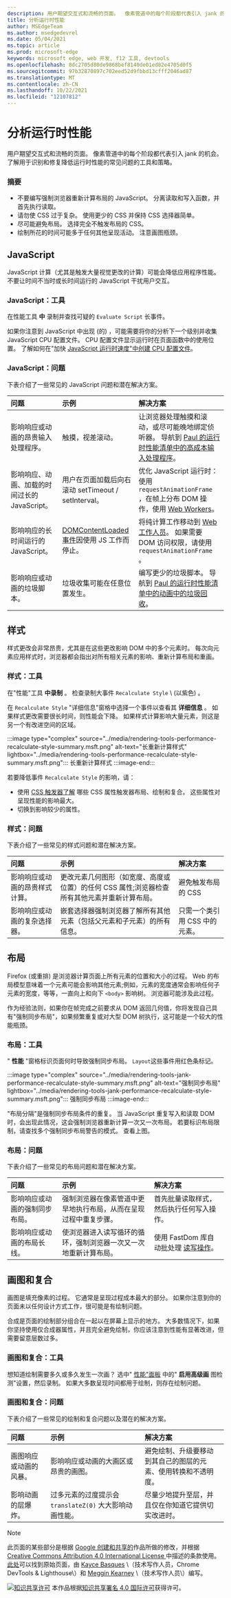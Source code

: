 ```yaml
---
description: 用户期望交互式和流畅的页面。  像素管道中的每个阶段都代表引入 jank 的机会。  了解用于识别和修复降低运行时性能的常见问题的工具和策略。
title: 分析运行时性能
author: MSEdgeTeam
ms.author: msedgedevrel
ms.date: 05/04/2021
ms.topic: article
ms.prod: microsoft-edge
keywords: microsoft edge, web 开发, f12 工具, devtools
ms.openlocfilehash: 8dc2705d80de9868bef8140de01ed82e4705d0f5
ms.sourcegitcommit: 97b32870897c702eed52d9fbbd13cfff2046ad87
ms.translationtype: MT
ms.contentlocale: zh-CN
ms.lasthandoff: 10/22/2021
ms.locfileid: "12107812"
---
```

<!-- Copyright Kayce Basques and Meggin Kearney

   Licensed under the Apache License, Version 2.0 (the "License");
   you may not use this file except in compliance with the License.
   You may obtain a copy of the License at

       https://www.apache.org/licenses/LICENSE-2.0

   Unless required by applicable law or agreed to in writing, software
   distributed under the License is distributed on an "AS IS" BASIS,
   WITHOUT WARRANTIES OR CONDITIONS OF ANY KIND, either express or implied.
   See the License for the specific language governing permissions and
   limitations under the License.  -->
# <a name="analyze-runtime-performance"></a>分析运行时性能

用户期望交互式和流畅的页面。  像素管道中的每个阶段都代表引入 jank 的机会。  了解用于识别和修复降低运行时性能的常见问题的工具和策略。

### <a name="summary"></a>摘要

*   不要编写强制浏览器重新计算布局的 JavaScript。  分离读取和写入函数，并首先执行读取。
*   请勿使 CSS 过于复杂。  使用更少的 CSS 并保持 CSS 选择器简单。
*   尽可能避免布局。  选择完全不触发布局的 CSS。
*   绘制所花的时间可能多于任何其他呈现活动。  注意画图瓶颈。

## <a name="javascript"></a>JavaScript

JavaScript 计算（尤其是触发大量视觉更改的计算）可能会降低应用程序性能。  不要让时间不当时或长时间运行的 JavaScript 干扰用户交互。

### <a name="javascript-tools"></a>JavaScript：工具

在性能工具 **中** 录制并查找可疑的 `Evaluate Script` 长事件。  <!--If you find any, you are able to enable the **JS Profiler** and re-do your recording to get more detailed information about exactly which JavaScript functions were used and how long each took.  -->

<!--todo: add Recording section when available  -->
<!--todo: add Profile JavaScript (JS Profiler) section when available  -->

如果你注意到 JavaScript 中出现 (的) ，可能需要将你的分析下一个级别并收集 JavaScript CPU 配置文件。  CPU 配置文件显示运行时在页面函数中的使用位置。  了解如何在"加快 [JavaScript 运行时速度"中创建 CPU 配置文件][DevtoolsRenderingToolsJavascriptRuntime]。

### <a name="javascript-problems"></a>JavaScript：问题

下表介绍了一些常见的 JavaScript 问题和潜在解决方案。

| 问题 | 示例 | 解决方案 |
|:--- |:--- |:--- |
| 影响响应或动画的昂贵输入处理程序。  | 触摸，视差滚动。  | 让浏览器处理触摸和滚动，或尽可能晚地绑定侦听器。  导航到 [Paul 的运行时性能清单中的高成本输入处理程序][WebPerformanceCalendarRuntimeChecklist]。  |
| 影响响应、动画、加载的时间过长的 JavaScript。  | 用户在页面加载后向右滚动 setTimeout / setInterval。  | 优化 JavaScript 运行时：使用 `requestAnimationFrame` ，在帧上分布 DOM 操作，使用 [Web Workers][MDNUsingWebWorkers]。  |
| 影响响应的长时间运行的 JavaScript。  | [DOMContentLoaded 事件][MDNUsingWebWorkers]因使用 JS 工作而停止。  | 将纯计算工作移动到 [Web 工作人员][MDNUsingWebWorkers]。  如果需要 DOM 访问权限，请使用 `requestAnimationFrame` 。  <!--Navigate to [Optimize JavaScript Execution][WebFundamentalsPerformanceRenderingOptimizeJavascriptRuntime].  -->  |
| 影响响应或动画的垃圾脚本。  | 垃圾收集可能在任意位置发生。  | 编写更少的垃圾脚本。  导航到 [Paul 的运行时性能清单中的动画中的垃圾回收][WebPerformanceCalendarRuntimeChecklist]。  |

<!--todo: add Optimize JavaScript runtime section when available  -->

## <a name="style"></a>样式

样式更改会非常昂贵，尤其是在这些更改影响 DOM 中的多个元素时。  每次向元素应用样式时，浏览器都会指出对所有相关元素的影响、重新计算布局和重画。

<!--Related Guides:

*   [Reduce the Scope and Complexity of Styles Calculations][WebFundamentalsPerformanceRenderingReduceScope]
-->

<!--todo: add Reduce the Scope and Complexity of Styles Calculations section when available -->

### <a name="style-tools"></a>样式：工具

在"性能"工具 **中录制** 。  检查录制大事件 `Recalculate Style` \ (以紫色\) 。

<!--todo: add Recording section when available  -->

在 `Recalculate Style` "详细信息"窗格中选择一个事件以查看其 **详细信息** 。  如果样式更改需要很长时间，则性能会下降。  如果样式计算影响大量元素，则这是另一个有改进空间的区域。

:::image type="complex" source="../media/rendering-tools-performance-recalculate-style-summary.msft.png" alt-text="长重新计算样式" lightbox="../media/rendering-tools-performance-recalculate-style-summary.msft.png":::
   长重新计算样式
:::image-end:::

若要降低事件 `Recalculate Style` 的影响，请：

*   使用 [CSS 触发器了解][CssTriggers] 哪些 CSS 属性触发器布局、绘制和复合。  这些属性对呈现性能的影响最大。
*   切换到影响较少的属性。  <!--For more guidance, navigate to [Stick to compositor-only properties and manage layer count][WebFundamentalsPerformanceRenderingCompositorOnlyProperties].  -->

<!--todo: add Stick to compositor-only properties and manage layer count section when available -->

### <a name="style-problems"></a>样式：问题

下表介绍了一些常见的样式问题和潜在解决方案。

| 问题 | 示例 | 解决方案 |
|:--- |:--- |:--- |
| 影响响应或动画的昂贵样式计算。  | 更改元素几何图形（如宽度、高度或位置）的任何 CSS 属性;浏览器检查所有其他元素并重新计算布局。  | 避免触发布局的 CSS |
| 影响响应或动画的复杂选择器。  | 嵌套选择器强制浏览器了解所有其他元素（包括父元素和子元素）的所有信息。  | 只需一个类引用 CSS 中的元素。  |

<!--todo: add Avoid CSS that triggers layouts section when available -->
<!--todo: add Reduce the Scope and Complexity of Styles Calculations (Reference an element in your CSS with just a class) section when available -->

<!--Related Guides:

*   [Reduce the Scope and Complexity of Styles Calculations][WebFundamentalsPerformanceRenderingReduceScope]  -->

<!--todo: add Reduce the Scope and Complexity of Styles Calculations section when available -->

## <a name="layout"></a>布局

Firefox (或重排) 是浏览器计算页面上所有元素的位置和大小的过程。  Web 的布局模型意味着一个元素可能会影响其他元素;例如，元素的宽度通常会影响任何子元素的宽度，等等，一直向上和向下 `<body>` 影响树。  浏览器可能涉及此过程。

作为经验法则，如果你在帧完成之前要求从 DOM 返回几何值，你将发现自己具有"强制同步布局"，如果频繁重复或对大型 DOM 树执行，这可能是一个较大的性能瓶颈。

<!--Related Guides:

*   [Avoid Layout Thrashing][WebFundamentalsPerformanceRenderingAvoidLargeComplexLayouts]
*   [Diagnose Forced Synchronous Layouts][DevtoolsRenderingToolsForcedSynchronousLayouts]  -->

<!--todo: add Avoid CSS that triggers layouts (Avoid Layout Thrashing) section when available -->
<!--todo: add Diagnose Forced Synchronous Layouts section when available  -->

### <a name="layout-tools"></a>布局：工具

" **性能** "窗格标识页面何时导致强制同步布局。  `Layout`这些事件用红色条标记。

:::image type="complex" source="../media/rendering-tools-jank-performance-recalculate-style-summary.msft.png" alt-text="强制同步布局" lightbox="../media/rendering-tools-jank-performance-recalculate-style-summary.msft.png":::
   强制同步布局
:::image-end:::

"布局分隔"是强制同步布局条件的重复。  当 JavaScript 重复写入和读取 DOM 时，会出现此情况，这会强制浏览器重新计算一次又一次布局。  若要标识布局限制，请查找多个强制同步布局警告的模式。  查看上图。

### <a name="layout-problems"></a>布局：问题

下表介绍了一些常见的布局问题和潜在解决方案。

| 问题 | 示例 | 解决方案 |
|:--- |:--- |:--- |
| 影响响应或动画的强制同步布局。  | 强制浏览器在像素管道中更早地执行布局，从而在呈现过程中重复步骤。  | 首先批量读取样式，然后执行任何写入操作。  <!--Navigate to [Avoid large, complex layouts and layout thrashing][WebFundamentalsPerformanceRenderingAvoidLargeComplexLayouts].  -->  |
| 影响响应或动画的布局长线。  | 使浏览器进入读写循环的循环，强制浏览器一次又一次地重新计算布局。  | 使用 FastDom 库自动批处理 [读写操作][GitHubWilsonpageFastdom]。  |

<!--todo: add Avoid CSS that triggers layouts (Avoid large, complex layouts and layout thrashing) section when available -->

## <a name="paint-and-composite"></a>画图和复合

画图是填充像素的过程。  它通常是呈现过程成本最大的部分。  如果你注意到你的页面未以任何设计方式工作，很可能是有绘制问题。

合成是页面的绘制部分组合在一起以在屏幕上显示的地方。  大多数情况下，如果你坚持使用仅合成器属性，并且完全避免绘制，你应该注意到性能有显著改进，但需要留意层数过多。  <!--Navigate to [Stick to compositor-only properties and manage layer count][WebFundamentalsPerformanceRenderingCompositorOnlyProperties].  -->

<!--todo: add Stick to compositor-only properties and manage layer count section when available  -->

### <a name="paint-and-composite-tools"></a>画图和复合：工具

想知道绘制需要多久或多久发生一次画？  选中" [性能"面板][DevtoolsEvaluatePerformanceReferenceEnableadvancedpaintinstrumentation] 中的" **启用高级画** 图检测"设置，然后录制。  如果大多数呈现时间都用于绘制，则存在绘制问题。

<!--
:::image type="complex" source="../media/rendering-tools-jank-performance-advanced-paint-instrumentation-summary.msft.png" alt-text="Long paint times in timeline recording" lightbox="../media/rendering-tools-jank-performance-advanced-paint-instrumentation-summary.msft.png":::
   Long paint times in timeline recording
:::image-end:::
-->

<!--
Check out the **Rendering** panel for further configurations that are able to help you diagnose paint problems.  -->

<!--todo: link Rendering panel in ../evaluate-performance/timeline-tool  sub-section when live  -->

### <a name="paint-and-composite-problems"></a>画图和复合：问题

下表介绍了一些常见的绘制和复合问题以及潜在的解决方案。

| 问题 | 示例 | 解决方案 |
|:--- |:--- |:--- |
| 画图响应或动画的风暴。  | 影响响应或动画的大画区或昂贵的画图。  | 避免绘制、升级要移动到其自己的图层的元素、使用转换和不透明度。  <!--Navigate to [Simplify paint complexity and reduce paint areas][WebFundamentalsPerformanceRenderingSimplifyPaintComplexity].  -->  |
| 影响动画的层爆炸。  | 过多元素的过度提示会 `translateZ(0)` 大大影响动画性能。  | 尽量少地提升至层，并且仅在你知道它提供切实改进时。  <!--Navigate to [Stick to composite-only properties and manage layer count][WebFundamentalsPerformanceRenderingCompositorOnlyProperties].  -->  |

<!--todo: add Simplify paint complexity and reduce paint areas section when available  -->
<!--todo: add Stick to compositor-only properties and manage layer count section when available  -->


<!-- ====================================================================== -->
<!-- links -->
[DevtoolsRenderingToolsJavascriptRuntime]: ./js-runtime.md "加快 JavaScript 运行时|Microsoft Docs"
[DevtoolsEvaluatePerformanceReferenceEnableadvancedpaintinstrumentation]: ../evaluate-performance/reference.md#turn-on-advanced-paint-instrumentation "打开高级画图检测 - 性能分析|Microsoft Docs"

<!--[DevtoolsRenderingToolsForcedSynchronousLayouts]: ./rendering-tools/forced-synchronous-layouts.md "Diagnose Forced Synchronous Layouts | Microsoft Docs"  -->

<!-- The Timeline Tool page is deprecated  -->
<!--[DevtoolsEvaluatePerformanceTimelineToolProfileJavascript]: ../evaluate-performance/timeline-tool#profile-javascript "Profile JavaScript - How to Use the Timeline Tool | Microsoft Docs"  -->
<!--[DevtoolsEvaluatePerformanceTimelineToolProfilePainting]: ../evaluate-performance/timeline-tool#profile-painting "Profile painting - How to Use the Timeline Tool | Microsoft Docs"  -->
<!--[DevtoolsEvaluatePerformanceTimelineToolRecording]: ../evaluate-performance/timeline-tool#make-a-recording "Make a recording - How to Use the Timeline Tool | Microsoft Docs"  -->
<!--[DevtoolsEvaluatePerformanceTimelineToolRenderingSettings]: ../evaluate-performance/timeline-tool#rendering-settings "Rendering settings - How to Use the Timeline Tool | Microsoft Docs"  -->

<!--[WebFundamentalsPerformanceRenderingAvoidLargeComplexLayouts]: /web/fundamentals/performance/rendering/avoid-large-complex-layouts-and-layout-thrashing "Avoid Large, Complex Layouts, and Layout Thrashing"  -->
<!--[WebFundamentalsPerformanceRenderingOptimizeJavascriptRuntime]: /web/fundamentals/performance/rendering/optimize-javascript-execution "Optimize JavaScript Runtime"  -->
<!--[WebFundamentalsPerformanceRenderingReduceScope]: /web/fundamentals/performance/rendering/reduce-the-scope-and-complexity-of-style-calculations "Reduce the Scope and Complexity of Style Calculations"  -->
<!--[WebFundamentalsPerformanceRenderingSimplifyPaintComplexity]: /web/fundamentals/performance/rendering/simplify-paint-complexity-and-reduce-paint-areas "Simplify Paint Complexity and Reduce Paint Areas"  -->
<!--[WebFundamentalsPerformanceRenderingCompositorOnlyProperties]: /web/fundamentals/performance/rendering/stick-to-compositor-only-properties-and-manage-layer-count "Stick to Compositor-Only Properties and Manage Layer Count"  -->

[CssTriggers]: https://csstriggers.com "CSS 触发器"

[MDNUsingWebWorkers]: https://developer.mozilla.org/docs/Web/API/Web_Workers_API/Using_web_workers "使用 Web 工作|MDN"

[WebPerformanceCalendarRuntimeChecklist]: https://calendar.perfplanet.com/2013/the-runtime-performance-checklist/ "运行时性能清单 - Web 性能日历"

[GitHubWilsonpageFastdom]: https://github.com/wilsonpage/fastdom "wilsonpage/fastdom |GitHub"


<!-- ====================================================================== -->
> [!NOTE]
> 此页面的某些部分是根据 [Google 创建和共享的][GoogleSitePolicies]作品所做的修改，并根据[ Creative Commons Attribution 4.0 International License ][CCA4IL]中描述的条款使用。
> [此处](https://developers.google.com/web/tools/chrome-devtools/rendering-tools/index)可以找到原始页面，由 [Kayce Basques][KayceBasques] \（技术写作人员，Chrome DevTools \& Lighthouse\）和 [Meggin Kearney][MegginKearney] \（技术写作人员\）编写。

[![知识共享许可][CCby4Image]][CCA4IL] 本作品根据[知识共享署名 4.0 国际许可][CCA4IL]获得许可。

[CCA4IL]: https://creativecommons.org/licenses/by/4.0
[CCby4Image]: https://i.creativecommons.org/l/by/4.0/88x31.png
[GoogleSitePolicies]: https://developers.google.com/terms/site-policies
[KayceBasques]: https://developers.google.com/web/resources/contributors#kayce-basques
[MegginKearney]: https://developers.google.com/web/resources/contributors#meggin-kearney
